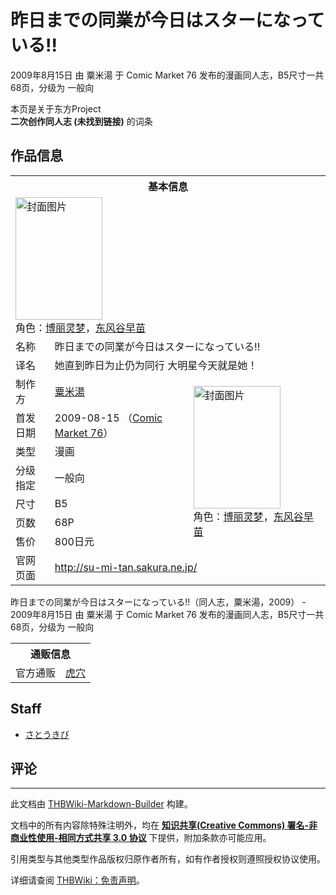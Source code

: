 # 昨日までの同業が今日はスターになっている!!

<!-- source html: G:\repos\THBWiki-Markdown-Builder\THBWikiMarkdown\Temp\main\8\8d\ns0%3A%E6%98%A8%E6%97%A5%E3%81%BE%E3%81%A7%E3%81%AE%E5%90%8C%E6%A5%AD%E3%81%8C%E4%BB%8A%E6%97%A5%E3%81%AF%E3%82%B9%E3%82%BF%E3%83%BC%E3%81%AB%E3%81%AA%E3%81%A3%E3%81%A6%E3%81%84%E3%82%8B%21%21.html -->

2009年8月15日 由 粟米湯 于 Comic Market 76 发布的漫画同人志，B5尺寸一共68页，分级为 一般向

本页是关于东方Project  
 **二次创作同人志 (未找到链接)** 的词条
## 作品信息

<table><tbody><tr><th colspan="3">基本信息</th></tr><tr><td class="cover-artwork-mobile" colspan="2"><a href="./文件-昨日までの同業が今日はスターになっている!!封面.jpg.md" class="image" title="封面图片"><img alt="封面图片" src="https://upload.thwiki.cc/thumb/0/08/%E6%98%A8%E6%97%A5%E3%81%BE%E3%81%A7%E3%81%AE%E5%90%8C%E6%A5%AD%E3%81%8C%E4%BB%8A%E6%97%A5%E3%81%AF%E3%82%B9%E3%82%BF%E3%83%BC%E3%81%AB%E3%81%AA%E3%81%A3%E3%81%A6%E3%81%84%E3%82%8B%21%21%E5%B0%81%E9%9D%A2.jpg/139px-%E6%98%A8%E6%97%A5%E3%81%BE%E3%81%A7%E3%81%AE%E5%90%8C%E6%A5%AD%E3%81%8C%E4%BB%8A%E6%97%A5%E3%81%AF%E3%82%B9%E3%82%BF%E3%83%BC%E3%81%AB%E3%81%AA%E3%81%A3%E3%81%A6%E3%81%84%E3%82%8B%21%21%E5%B0%81%E9%9D%A2.jpg" decoding="async" loading="lazy" width="139" height="196" srcset="https://upload.thwiki.cc/thumb/0/08/%E6%98%A8%E6%97%A5%E3%81%BE%E3%81%A7%E3%81%AE%E5%90%8C%E6%A5%AD%E3%81%8C%E4%BB%8A%E6%97%A5%E3%81%AF%E3%82%B9%E3%82%BF%E3%83%BC%E3%81%AB%E3%81%AA%E3%81%A3%E3%81%A6%E3%81%84%E3%82%8B%21%21%E5%B0%81%E9%9D%A2.jpg/209px-%E6%98%A8%E6%97%A5%E3%81%BE%E3%81%A7%E3%81%AE%E5%90%8C%E6%A5%AD%E3%81%8C%E4%BB%8A%E6%97%A5%E3%81%AF%E3%82%B9%E3%82%BF%E3%83%BC%E3%81%AB%E3%81%AA%E3%81%A3%E3%81%A6%E3%81%84%E3%82%8B%21%21%E5%B0%81%E9%9D%A2.jpg 1.5x, https://upload.thwiki.cc/thumb/0/08/%E6%98%A8%E6%97%A5%E3%81%BE%E3%81%A7%E3%81%AE%E5%90%8C%E6%A5%AD%E3%81%8C%E4%BB%8A%E6%97%A5%E3%81%AF%E3%82%B9%E3%82%BF%E3%83%BC%E3%81%AB%E3%81%AA%E3%81%A3%E3%81%A6%E3%81%84%E3%82%8B%21%21%E5%B0%81%E9%9D%A2.jpg/279px-%E6%98%A8%E6%97%A5%E3%81%BE%E3%81%A7%E3%81%AE%E5%90%8C%E6%A5%AD%E3%81%8C%E4%BB%8A%E6%97%A5%E3%81%AF%E3%82%B9%E3%82%BF%E3%83%BC%E3%81%AB%E3%81%AA%E3%81%A3%E3%81%A6%E3%81%84%E3%82%8B%21%21%E5%B0%81%E9%9D%A2.jpg 2x" data-file-width="498" data-file-height="700"></a><div class="cover-char">角色：<a href="./博丽灵梦.md" title="博丽灵梦">博丽灵梦</a>，<a href="./东风谷早苗.md" title="东风谷早苗">东风谷早苗</a></div></td>
</tr><tr><td class="label">名称</td><td colspan="2"> 昨日までの同業が今日はスターになっている!! </td></tr><tr><td class="label">译名</td><td colspan="2"> 她直到昨日为止仍为同行 大明星今天就是她！ </td></tr><tr><td class="label">制作方</td><td><a href="./粟米湯.md" title="粟米湯">粟米湯</a></td><td class="cover-artwork" rowspan="7" style="min-width:196px;"><a href="./文件-昨日までの同業が今日はスターになっている!!封面.jpg.md" class="image" title="封面图片"><img alt="封面图片" src="https://upload.thwiki.cc/thumb/0/08/%E6%98%A8%E6%97%A5%E3%81%BE%E3%81%A7%E3%81%AE%E5%90%8C%E6%A5%AD%E3%81%8C%E4%BB%8A%E6%97%A5%E3%81%AF%E3%82%B9%E3%82%BF%E3%83%BC%E3%81%AB%E3%81%AA%E3%81%A3%E3%81%A6%E3%81%84%E3%82%8B%21%21%E5%B0%81%E9%9D%A2.jpg/139px-%E6%98%A8%E6%97%A5%E3%81%BE%E3%81%A7%E3%81%AE%E5%90%8C%E6%A5%AD%E3%81%8C%E4%BB%8A%E6%97%A5%E3%81%AF%E3%82%B9%E3%82%BF%E3%83%BC%E3%81%AB%E3%81%AA%E3%81%A3%E3%81%A6%E3%81%84%E3%82%8B%21%21%E5%B0%81%E9%9D%A2.jpg" decoding="async" loading="lazy" width="139" height="196" srcset="https://upload.thwiki.cc/thumb/0/08/%E6%98%A8%E6%97%A5%E3%81%BE%E3%81%A7%E3%81%AE%E5%90%8C%E6%A5%AD%E3%81%8C%E4%BB%8A%E6%97%A5%E3%81%AF%E3%82%B9%E3%82%BF%E3%83%BC%E3%81%AB%E3%81%AA%E3%81%A3%E3%81%A6%E3%81%84%E3%82%8B%21%21%E5%B0%81%E9%9D%A2.jpg/209px-%E6%98%A8%E6%97%A5%E3%81%BE%E3%81%A7%E3%81%AE%E5%90%8C%E6%A5%AD%E3%81%8C%E4%BB%8A%E6%97%A5%E3%81%AF%E3%82%B9%E3%82%BF%E3%83%BC%E3%81%AB%E3%81%AA%E3%81%A3%E3%81%A6%E3%81%84%E3%82%8B%21%21%E5%B0%81%E9%9D%A2.jpg 1.5x, https://upload.thwiki.cc/thumb/0/08/%E6%98%A8%E6%97%A5%E3%81%BE%E3%81%A7%E3%81%AE%E5%90%8C%E6%A5%AD%E3%81%8C%E4%BB%8A%E6%97%A5%E3%81%AF%E3%82%B9%E3%82%BF%E3%83%BC%E3%81%AB%E3%81%AA%E3%81%A3%E3%81%A6%E3%81%84%E3%82%8B%21%21%E5%B0%81%E9%9D%A2.jpg/279px-%E6%98%A8%E6%97%A5%E3%81%BE%E3%81%A7%E3%81%AE%E5%90%8C%E6%A5%AD%E3%81%8C%E4%BB%8A%E6%97%A5%E3%81%AF%E3%82%B9%E3%82%BF%E3%83%BC%E3%81%AB%E3%81%AA%E3%81%A3%E3%81%A6%E3%81%84%E3%82%8B%21%21%E5%B0%81%E9%9D%A2.jpg 2x" data-file-width="498" data-file-height="700"></a><div class="cover-char">角色：<a href="./博丽灵梦.md" title="博丽灵梦">博丽灵梦</a>，<a href="./东风谷早苗.md" title="东风谷早苗">东风谷早苗</a></div></td>
</tr><tr><td class="label">首发日期</td><td>2009-08-15&#160;（<a href="/展会作品列表?e=Comic+Market%2376">Comic Market 76</a>）</td></tr><tr><td class="label">类型</td><td>漫画</td></tr><tr><td class="label">分级指定</td><td>一般向</td></tr><tr><td class="label">尺寸</td><td>B5</td></tr><tr><td class="label">页数</td><td>68P</td></tr><tr><td class="label">售价</td><td>800日元</td></tr>
<tr><td class="label">官网页面</td><td colspan="2"><a rel="nofollow" class="external free" href="http://su-mi-tan.sakura.ne.jp/">http://su-mi-tan.sakura.ne.jp/</a></td></tr></tbody></table>

昨日までの同業が今日はスターになっている!!（同人志，粟米湯，2009） - 2009年8月15日 由 粟米湯 于 Comic Market 76 发布的漫画同人志，B5尺寸一共68页，分级为 一般向

<table><tbody><tr><th colspan="3">通贩信息</th></tr><tr><td class="label">官方通贩</td><td colspan="2"><a rel="nofollow" class="external text" href="https://ec.toranoana.jp/tora_r/ec/item/040010190539">虎穴</a></td></tr></tbody></table>


## Staff
- [さとうきび](./さとうきび.md)

## 评论




---

此文档由 [THBWiki-Markdown-Builder](https://github.com/Delsin-Yu/THBWiki-Markdown-Builder) 构建。

文档中的所有内容除特殊注明外，均在 [**知识共享(Creative Commons) 署名-非商业性使用-相同方式共享 3.0 协议**](https://creativecommons.org/licenses/by-sa/3.0/deed.zh-hans) 下提供，附加条款亦可能应用。

引用类型与其他类型作品版权归原作者所有，如有作者授权则遵照授权协议使用。

详细请查阅 [THBWiki：免责声明](https://thbwiki.cc/THBWiki:%E5%85%8D%E8%B4%A3%E5%A3%B0%E6%98%8E)。

